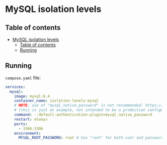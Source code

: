 # MySQL isolation levels

## Table of contents

- [MySQL isolation levels](#mysql-isolation-levels)
  - [Table of contents](#table-of-contents)
  - [Running](#running)

## Running

`compose.yaml` file:

```yaml
services:
  mysql:
    image: mysql:8.4
    container_name: isolation-levels-mysql
    # NOTE: use of "mysql_native_password" is not recommended: https://dev.mysql.com/doc/refman/8.0/en/upgrading-from-previous-series.html#upgrade-caching-sha2-password
    # (this is just an example, not intended to be a production configuration)
    command: --default-authentication-plugin=mysql_native_password
    restart: always
    ports:
      - 3306:3306
    environment:
      MYSQL_ROOT_PASSWORD: root # Use "root" for both user and password
```
